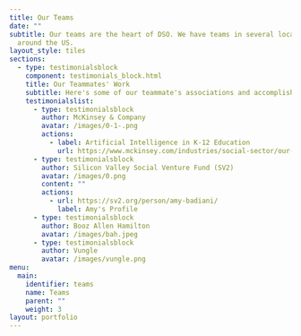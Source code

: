 ```yaml
---
title: Our Teams
date: ""
subtitle: Our teams are the heart of DSO. We have teams in several locations
  around the US.
layout_style: tiles
sections:
  - type: testimonialsblock
    component: testimonials_block.html
    title: Our Teammates' Work
    subtitle: Here's some of our teammate's associations and accomplishments
    testimonialslist:
      - type: testimonialsblock
        author: McKinsey & Company
        avatar: /images/0-1-.png
        actions:
          - label: Artificial Intelligence in K-12 Education
            url: https://www.mckinsey.com/industries/social-sector/our-insights/how-artificial-intelligence-will-impact-k-12-teachers
      - type: testimonialsblock
        author: Silicon Valley Social Venture Fund (SV2)
        avatar: /images/0.png
        content: ""
        actions:
          - url: https://sv2.org/person/amy-badiani/
            label: Amy's Profile
      - type: testimonialsblock
        author: Booz Allen Hamilton
        avatar: /images/bah.jpeg
      - type: testimonialsblock
        author: Vungle
        avatar: /images/vungle.png
menu:
  main:
    identifier: teams
    name: Teams
    parent: ""
    weight: 3
layout: portfolio
---
```

